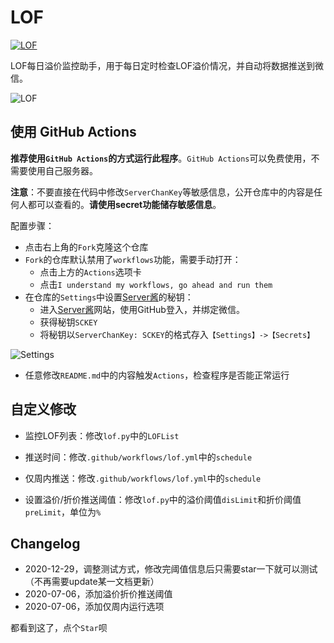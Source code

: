 # LOF

[![LOF](https://github.com/HLNN/LOF/workflows/LOF/badge.svg)](https://github.com/HLNN/LOF)

LOF每日溢价监控助手，用于每日定时检查LOF溢价情况，并自动将数据推送到微信。

![LOF](doc/lof.jpg)

## 使用 GitHub Actions

**推荐使用`GitHub Actions`的方式运行此程序**。`GitHub Actions`可以免费使用，不需要使用自己服务器。


**注意**：不要直接在代码中修改`ServerChanKey`等敏感信息，公开仓库中的内容是任何人都可以查看的。**请使用secret功能储存敏感信息**。


配置步骤：
 - 点击右上角的`Fork`克隆这个仓库
 - `Fork`的仓库默认禁用了`workflows`功能，需要手动打开：
   - 点击上方的`Actions`选项卡
   - 点击`I understand my workflows, go ahead and run them`
 - 在仓库的`Settings`中设置[Server酱](http://sc.ftqq.com/3.version)的秘钥：
   - 进入[Server酱](http://sc.ftqq.com/3.version)网站，使用GitHub登入，并绑定微信。
   - 获得秘钥`SCKEY`
   - 将秘钥以`ServerChanKey: SCKEY`的格式存入`【Settings】->【Secrets】`

![Settings](doc/Settings.png)

 - 任意修改`README.md`中的内容触发`Actions`，检查程序是否能正常运行

## 自定义修改

 - 监控LOF列表：修改`lof.py`中的`LOFList`

 - 推送时间：修改`.github/workflows/lof.yml`中的`schedule`

 - 仅周内推送：修改`.github/workflows/lof.yml`中的`schedule`

 - 设置溢价/折价推送阈值：修改`lof.py`中的溢价阈值`disLimit`和折价阈值`preLimit`，单位为`%`


## Changelog
 - 2020-12-29，调整测试方式，修改完阈值信息后只需要star一下就可以测试（不再需要update某一文档更新）
 - 2020-07-06，添加溢价折价推送阈值
 - 2020-07-06，添加仅周内运行选项  


都看到这了，点个`Star`呗 
